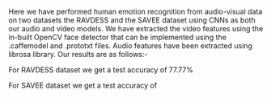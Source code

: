 Here we have performed human emotion recognition from audio-visual data on two datasets the RAVDESS and the SAVEE dataset using CNNs as both our audio and video models. We have extracted the video features using the in-built OpenCV face detector that can be implemented using the .caffemodel and .prototxt files. Audio features have been extracted using librosa library. Our results are as follows:-  

For RAVDESS dataset we get a test accuracy of 77.77%

For SAVEE dataset we get a test accuracy of 
